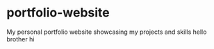 # portfolio-website
My personal portfolio website showcasing my projects and skills 
hello brother hi

